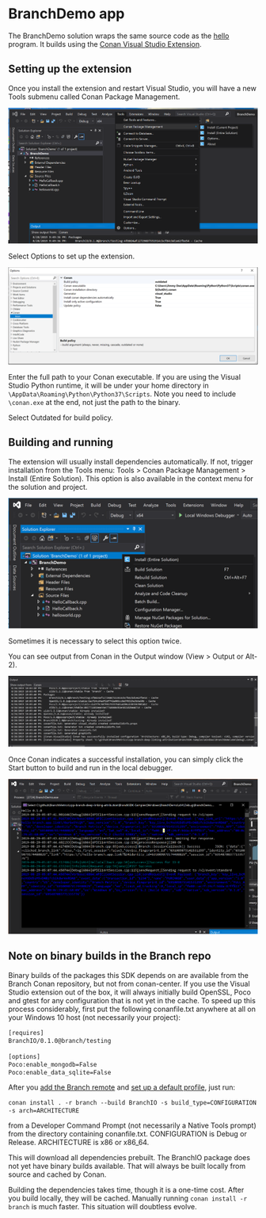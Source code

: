 # BranchDemo app

The BranchDemo solution wraps the same source code as the [hello](../../console/hello) program.
It builds using the [Conan Visual Studio Extension](https://marketplace.visualstudio.com/items?itemName=conan-io.conan-vs-extension).

## Setting up the extension

Once you install the extension and restart Visual Studio, you will have a new
Tools submenu called Conan Package Management.

![Conan Menu](./assets/conan-menu.png)

Select Options to set up the extension.

![Conan Options](./assets/conan-opts.png)

Enter the full path to your Conan executable. If you are using the Visual
Studio Python runtime, it will be under your home directory in
`\AppData\Roaming\Python\Python37\Scripts`. Note you need to include
`\conan.exe` at the end, not just the path to the binary.

Select Outdated for build policy.

## Building and running

The extension will usually install dependencies automatically. If not, trigger
installation from the Tools menu: Tools > Conan Package Management > Install (Entire Solution).
This option is also available in the context menu for the solution and
project.

![Conan Context Menu](./assets/conan-context.png)

Sometimes it is necessary to select this option twice.

You can see output from Conan in the Output window (View > Output or Alt-2).

![Conan Output](./assets/conan-output.png)

Once Conan indicates a successful installation, you can simply click the Start
button to build and run in the local debugger.

![Hello Output](./assets/hello-output.png)

## Note on binary builds in the Branch repo

Binary builds of the packages this SDK depends on are available from the Branch
Conan repository, but not from conan-center. If you use the Visual Studio
extension out of the box, it will always initially build OpenSSL, Poco and
gtest for any configuration that is not yet in the cache. To speed up this
process considerably, first put the following conanfile.txt anywhere at all on
your Windows 10 host (not necessarily your project):

```
[requires]
BranchIO/0.1.0@branch/testing

[options]
Poco:enable_mongodb=False
Poco:enable_data_sqlite=False
```

After you [add the Branch remote](#set-up-branch-remote) and [set up a default profile](#set-up-a-default-conan-profile), just run:

```
conan install . -r branch --build BranchIO -s build_type=CONFIGURATION -s arch=ARCHITECTURE
```

from a Developer Command Prompt (not necessarily a Native Tools prompt) from the
directory containing conanfile.txt. CONFIGURATION is Debug or Release.
ARCHITECTURE is x86 or x86_64.

This will download all dependencies
prebuilt. The BranchIO package does not yet have binary builds available.
That will always be built locally from source and cached by Conan.

Building the dependencies takes time, though it is a one-time cost. After you
build locally, they will be cached. Manually running `conan install -r branch`
is much faster. This situation will doubtless evolve.

